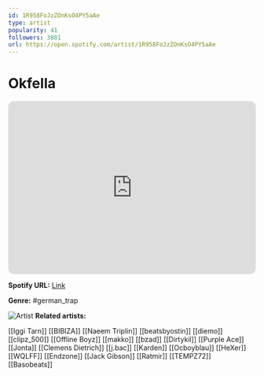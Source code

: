 ```yaml
---
id: 1R958FoJzZOnKsO4PY5aAe
type: artist
popularity: 41
followers: 3881
url: https://open.spotify.com/artist/1R958FoJzZOnKsO4PY5aAe
---
```

# Okfella

<iframe style="border-radius:12px" src="https://open.spotify.com/embed/artist/1R958FoJzZOnKsO4PY5aAe" width="100%" height="352" frameBorder="0" allowfullscreen="" allow="autoplay; clipboard-write; encrypted-media; fullscreen; picture-in-picture" loading="lazy"></iframe>

**Spotify URL:** [Link](https://open.spotify.com/artist/1R958FoJzZOnKsO4PY5aAe)

**Genre:**  #german_trap

![Artist](https://i.scdn.co/image/ab6761610000e5ebb6142bde8ef63bc29dc7c6cd)
**Related artists:**

[[Iggi Tarn]]
[[BIBIZA]]
[[Naeem Triplin]]
[[beatsbyostin]]
[[diemo]]
[[clipz_500]]
[[Offline Boyz]]
[[makko]]
[[bzad]]
[[Dirtykil]]
[[Purple Ace]]
[[Jonta]]
[[Clemens Dietrich]]
[[j.bac]]
[[Karden]]
[[Ocboyblau]]
[[HeXer]]
[[WQLFF]]
[[Endzone]]
[[Jack Gibson]]
[[Ratmir]]
[[TEMPZ72]]
[[Basobeats]]
